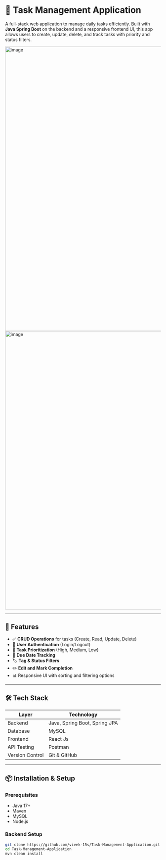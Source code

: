 # 📝 Task Management Application
A full-stack web application to manage daily tasks efficiently. Built with **Java Spring Boot** on the backend and a responsive frontend UI, this app allows users to create, update, delete, and track tasks with priority and status filters.

<img width="1889" height="920" alt="image" src="https://github.com/user-attachments/assets/4ba1cb81-edd8-4402-8af2-2177d37651e4" />
<img width="1901" height="900" alt="image" src="https://github.com/user-attachments/assets/a9342cce-be4f-4b0a-9b73-7d900b2a23a3" />





---

## 🚀 Features

- ✅ **CRUD Operations** for tasks (Create, Read, Update, Delete)
- 🔐 **User Authentication** (Login/Logout)
- 📌 **Task Prioritization** (High, Medium, Low)
- 📅 **Due Date Tracking**
- 🏷️ **Tag & Status Filters**
- ✏️ **Edit and Mark Completion**
- 📊 Responsive UI with sorting and filtering options

---

## 🛠️ Tech Stack

| Layer        | Technology             |
|--------------|------------------------|
| Backend      | Java, Spring Boot, Spring JPA |
| Database     | MySQL                  |
| Frontend     | React Js               |
| API Testing  | Postman                |
| Version Control | Git & GitHub        |

---

## 📦 Installation & Setup

### Prerequisites
- Java 17+
- Maven
- MySQL
- Node.js 

### Backend Setup
```bash
git clone https://github.com/vivek-15s/Task-Management-Application.git
cd Task-Management-Application
mvn clean install


